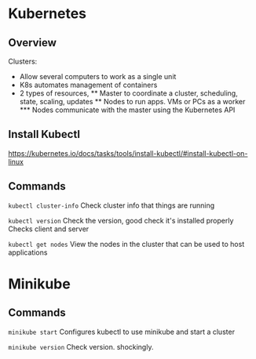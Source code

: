# Kubernetes

## Overview

Clusters:
* Allow several computers to work as a single unit
* K8s automates management of containers
* 2 types of resources, 
** Master to coordinate a cluster, scheduling, state, scaling, updates
** Nodes to run apps. VMs or PCs as a worker
*** Nodes communicate with the master using the Kubernetes API

## Install Kubectl

https://kubernetes.io/docs/tasks/tools/install-kubectl/#install-kubectl-on-linux

## Commands

`kubectl cluster-info`
Check cluster info that things are running

`kubectl version`
Check the version, good check it's installed properly
Checks client and server

`kubectl get nodes`
View the nodes in the cluster that can be used to host applications

# Minikube

## Commands

`minikube start`
Configures kubectl to use minikube and start a cluster

`minikube version`
Check version. shockingly.